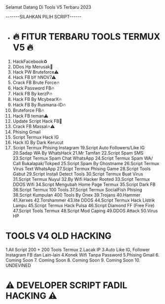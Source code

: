 Selamat Datang Di Tools V5 Terbaru 2023

-------SILAHKAN PILIH SCRIPT------

- # 🔥 FITUR TERBARU TOOLS TERMUX V5 🔥
1. HackFacebook♻️
2. DDos Hp Merusak💯
3. Hack PW Bruteforce⚠
4. Hack FB bY hNOV7⚠
5. Crack FB Brute Force🔥
6. Hack Password FB🔥
7. Hack FB By kerzP🔥
8. Hack FB By McybearX🔥
9. Hack FB By Rusmana-ID🔥
10. Bruteforce FB🔥
11. Hack FB teman⚠
12. Update Script Hack FB💯
13. Crack FB Massal🔥⚠
14. Phising Gmail
15. Script Termux Hack IG
17. Hack IG By Dark Kerucut
18. Script Termux Phising Instagram
19.Script Auto Followers/Like IG
20.Sadap WA By WhatsHack
21.Mr Tamfan
22.Script Spam SMS
23.Script Termux Spam Chat WhatsApp
24.Script Termux Spam WA/ Call Bukalapak/Tokped
25.Script Spam By Ghostname
26.Script Termux Virus Text WhatsApp
27.Scipt Termux Phising Game
28.Script Tools Gabut
29.Script Install Detect Tools
30.Script Termux Buat Virus
31.Script Termux Nuyul
32.By Wifi Hacker Rooted
33.Script Termux DDOS Wifi
34.Script Mengubah Home Page Termux
35.Script Dark FB
36.Script Termux 100 Tools
37.Script Termux SocialFish Phising
38.Script Kumpulan 400 Tools By Onex
39.Trojans
40.Hammer
41.Xerxes
42.Torshammer
43.lite DDOS
44.Script Termux Hack Listrik Lampu
45.Script Termux Hack Pulsa
46.Script Diamond FF (Free Fire)
47.Script Tools Termux
48.Script Mod Caping
49.DDOS Attack
50.Virus HP
# TOOLS V4 OLD HACKING 
1.All Script 200 + 200 Tools Termux
2.Lacak IP
3.Auto Like IG, Follower Instagram FB dan Lain-lain
4.Konek Wifi Tanpa Password
5.Phising Gmail
6. Coming Soon
7. Coming Soon
8. Coming Soon
9. Coming Soon
10. UNDEVINED
# ⚠ DEVELOPER SCRIPT FADIL HACKING ⚠
